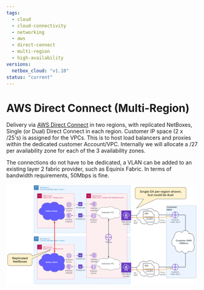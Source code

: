 ```yaml
---
tags:
  - cloud
  - cloud-connectivity
  - networking
  - aws
  - direct-connect
  - multi-region
  - high-availability
versions:
  netbox_cloud: "v1.10"
status: "current"
---
```


# AWS Direct Connect (Multi-Region)

Delivery via [AWS Direct Connect](https://aws.amazon.com/directconnect/) in two regions, with replicated NetBoxes, Single (or Dual) Direct Connect in each region. Customer IP space (2 x /25's) is assigned for the VPCs. This is to host load balancers and proxies within the dedicated customer Account/VPC. Internally we will allocate a /27 per availability zone for each of the 3 availability zones.

The connections do not have to be dedicated, a VLAN can be added to an existing layer 2 fabric provider, such as Equinix Fabric. In terms of bandwidth requirements, 50Mbps is fine.

![AWS Direct Connect Multi-Region Failover](../images/cloud-connectivity/aws-direct-connect-multi-region-failover.png)
